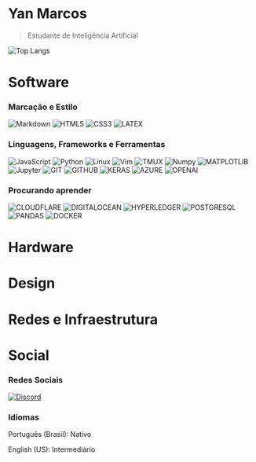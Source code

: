 # Yan Marcos
>Estudante de Inteligência Artificial

![Top Langs](https://github-readme-stats-git-masterrstaa-rickstaa.vercel.app/api/top-langs/?username=yMarcius&layout=compact&bg_color=000&border_color=30A3DC&title_color=E94D5F&text_color=FFF)

# Software
### Marcação e Estilo
![Markdown](https://img.shields.io/badge/Markdown-000?style=for-the-badge&logo=markdown)
![HTML5](https://img.shields.io/badge/HTML5-000?style=for-the-badge&logo=html5)
![CSS3](https://img.shields.io/badge/CSS3-000?style=for-the-badge&logo=css3&logoColor=264CE4)
![LATEX](https://img.shields.io/badge/latex-000?style=for-the-badge&logo=latex&logoColor=264CE4)

### Linguagens, Frameworks e Ferramentas
![JavaScript](https://img.shields.io/badge/JavaScript-000?style=for-the-badge&logo=javascript)
![Python](https://img.shields.io/badge/Python-000?style=for-the-badge&logo=python)
![Linux](https://img.shields.io/badge/Linux-000?style=for-the-badge&logo=linux)
![Vim](https://img.shields.io/badge/Vim-000?style=for-the-badge&logo=vim)
![TMUX](https://img.shields.io/badge/Tmux-000?style=for-the-badge&logo=tmux)
![Numpy](https://img.shields.io/badge/Numpy-000?style=for-the-badge&logo=numpy)
![MATPLOTLIB](https://img.shields.io/badge/Matplotlib-000?style=for-the-badge&logo=matplotlib)
![Jupyter](https://img.shields.io/badge/Jupyter-000?style=for-the-badge&logo=jupyter)
![GIT](https://img.shields.io/badge/Git-000?style=for-the-badge&logo=git)
![GITHUB](https://img.shields.io/badge/Github-000?style=for-the-badge&logo=github)
![KERAS](https://img.shields.io/badge/Keras-000?style=for-the-badge&logo=keras)
![AZURE](https://img.shields.io/badge/Azure-000?style=for-the-badge&logo=microsoft-azure)
![OPENAI](https://img.shields.io/badge/OpenAI-000?style=for-the-badge&logo=openai)

### Procurando aprender
![CLOUDFLARE](https://img.shields.io/badge/Cloudflare-000?style=for-the-badge&logo=cloudflare)
![DIGITALOCEAN](https://img.shields.io/badge/DigitalOCean-000?style=for-the-badge&logo=digitalocean)
![HYPERLEDGER](https://img.shields.io/badge/HyperLedger-000?style=for-the-badge&logo=hyperledger)
![POSTGRESQL](https://img.shields.io/badge/PostgreSQL-000?style=for-the-badge&logo=postgresql)
![PANDAS](https://img.shields.io/badge/Pandas-000?style=for-the-badge&logo=pandas)
![DOCKER](https://img.shields.io/badge/Docker-000?style=for-the-badge&logo=docker)

# Hardware

# Design

# Redes e Infraestrutura

# Social
### Redes Sociais
[![Discord](https://img.shields.io/badge/Discord-000?style=for-the-badge&logo=discord)](https://www.discord.com/users/yanmsn/)

### Idiomas
Português (Brasil): Nativo

English (US): Intermediário